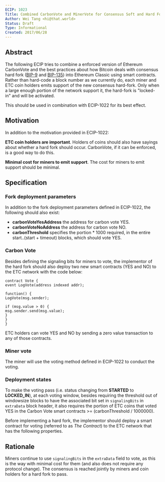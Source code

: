 ```yaml
---
ECIP: 1023
Title: Combined CarbonVote and MinerVote for Consensus Soft and Hard Forks
Author: Wei Tang <hi@that.world>
Status: Draft
Type: Informational
Created: 2017/06/28
---
```


## Abstract

The following ECIP tries to combine a enforced version of Ethereum CarbonVote and the best practices about how Bitcoin deals with consensus hard fork ([BIP-9](https://github.com/bitcoin/bips/blob/master/bip-0009.mediawiki) and [BIP-135](https://github.com/bitcoin/bips/blob/master/bip-0135.mediawiki)) into Ethereum Classic using smart contracts. Rather than hard-code a block number as we currently do, each miner and ETC coin holders emits support of the new consensus hard-fork. Only when a large enough portion of the network support it, the hard-fork is "locked-in" and will be activated.

This should be used in combination with ECIP-1022 for its best effect.

## Motivation

In addition to the motivation provided in ECIP-1022:

**ETC coin holders are important**. Holders of coins should also have sayings about whether a hard fork should occur. CarbonVote, if it can be enforced, is a good way to do this.

**Minimal cost for miners to emit support**. The cost for miners to emit support should be minimal.

## Specification

### Fork deployment parameters

In addition to the fork deployment parameters defined in ECIP-1022, the following should also exist:

* **carbonVoteYesAddress** the address for carbon vote YES.
* **carbonVoteNoAddress** the address for carbon vote NO.
* **carbonThreshold** specifies the portion * 1000 required, in the entire start..(start + timeout) blocks, which should vote YES.

### Carbon Vote

Besides defining the signaling bits for miners to vote, the implementor of the hard fork should also deploy two new smart contracts (YES and NO) to the ETC network with the code below:

```
contract Vote {
event LogVote(address indexed addr);

function() {
LogVote(msg.sender);

if (msg.value > 0) {
msg.sender.send(msg.value);
}
}
}
```

ETC holders can vote YES and NO by sending a zero value transaction to any of those contracts.

### Miner vote

The miner will use the voting method defined in ECIP-1022 to conduct the voting.

### Deployment states

To make the voting pass (i.e. status changing from **STARTED** to **LOCKED_IN**), at each voting window, besides requiring the threshold out of windowsize blocks to have the associated bit set in `signalingBits` in `extraData` block header, it also requires the portion of ETC coins that voted YES in the Carbon Vote smart contracts >= (carbonThreshold / 1000000).

Before implementing a hard fork, the implementor should deploy a smart contract for voting (referred to as *The Contract*) to the ETC network that has the following properties.

## Rationale

Miners continue to use `signalingBits` in the `extraData` field to vote, as this is the way with minimal cost for them (and also does not require any protocol change). The consensus is reached jointly by miners and coin holders for a hard fork to pass.
